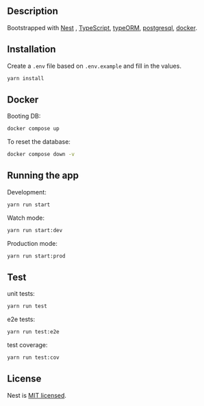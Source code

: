 ## Description

Bootstrapped
with [Nest](https://github.com/nestjs/nest) , [TypeScript](https://www.typescriptlang.org/), [typeORM](https://typeorm.io/), [postgresql](https://www.postgresql.org/), [docker](https://www.docker.com/).

## Installation
 Create a `.env` file based on `.env.example` and fill in the values.

```bash
yarn install
```

## Docker

Booting DB:

```bash
docker compose up
```

To reset the database:

```bash
docker compose down -v
```

## Running the app

Development:

```bash
yarn run start
```

Watch mode:

```bash
yarn run start:dev
```

Production mode:

```bash
yarn run start:prod
```

## Test

unit tests:

```bash
yarn run test
```

e2e tests:

```bash
yarn run test:e2e
```

test coverage:

```bash
yarn run test:cov
```

## License

Nest is [MIT licensed](LICENSE).
